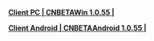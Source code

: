 
**[Client PC | CNBETAWin 1.0.55 |  ](https://autopatchcn.bhsr.com/client/beta/20230518102338_D4VqylBDEaet5xlD/StarRail_1.0.55.zip)**

**[Client Android | CNBETAAndroid 1.0.55 | ](https://autopatchcn.bhsr.com/client/beta/20230518102338_D4VqylBDEaet5xlD/StarRail_1.0.55.apk)**

